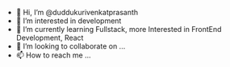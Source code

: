 - 👋 Hi, I’m @duddukurivenkatprasanth
- 👀 I’m interested in development
- 🌱 I’m currently learning Fullstack, more Interested in FrontEnd Development, React
- 💞️ I’m looking to collaborate on ...
- 📫 How to reach me ...

<!---
duddukurivenkatprasanth/duddukurivenkatprasanth is a ✨ special ✨ repository because its `README.md` (this file) appears on your GitHub profile.
You can click the Preview link to take a look at your changes.
--->
